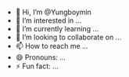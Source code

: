 - 👋 Hi, I’m @Yungboymin
- 👀 I’m interested in ...
- 🌱 I’m currently learning ...
- 💞️ I’m looking to collaborate on ...
- 📫 How to reach me ...
- 😄 Pronouns: ...
- ⚡ Fun fact: ...

<!---
Yungboymin/Yungboymin is a ✨ special ✨ repository because its `README.md` (this file) appears on your GitHub profile.
You can click the Preview link to take a look at your changes.
--->
